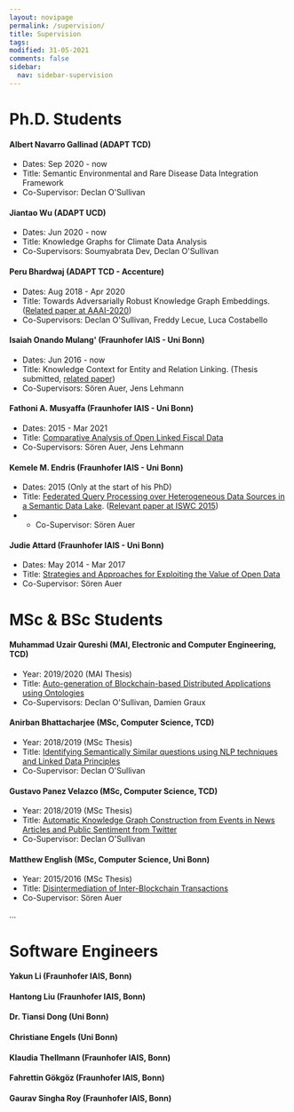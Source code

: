 ```yaml
---
layout: novipage
permalink: /supervision/
title: Supervision
tags: 
modified: 31-05-2021
comments: false
sidebar:
  nav: sidebar-supervision
---
```


# Ph.D. Students

#### Albert Navarro Gallinad (ADAPT TCD)
+ Dates: Sep 2020 - now
+ Title: Semantic Environmental and Rare Disease Data Integration Framework
+ Co-Supervisor: Declan O'Sullivan

#### Jiantao Wu (ADAPT UCD)
+ Dates: Jun 2020 - now
+ Title: Knowledge Graphs for Climate Data Analysis
+ Co-Supervisors: Soumyabrata Dev, Declan O'Sullivan

#### Peru Bhardwaj (ADAPT TCD - Accenture)
+ Dates: Aug 2018 - Apr 2020
+ Title: Towards Adversarially Robust Knowledge Graph Embeddings. ([Related paper at AAAI-2020](https://doi.org/10.1609/aaai.v34i10.7128))
+ Co-Supervisors: Declan O'Sullivan, Freddy Lecue, Luca Costabello

#### Isaiah Onando Mulang' (Fraunhofer IAIS - Uni Bonn) 
+ Dates: Jun 2016 - now
+ Title: Knowledge Context for Entity and Relation Linking. (Thesis submitted, [related paper](https://doi.org/10.1145/3132218.3132229))
+ Co-Supervisors: Sören Auer, Jens Lehmann

#### Fathoni A. Musyaffa (Fraunhofer IAIS - Uni Bonn) 
+ Dates: 2015 - Mar 2021
+ Title: [Comparative Analysis of Open Linked Fiscal Data](http://hdl.handle.net/20.500.11811/9114)
+ Co-Supervisors: Sören Auer, Jens Lehmann

#### Kemele M. Endris (Fraunhofer IAIS - Uni Bonn) 
+ Dates: 2015 (Only at the start of his PhD)
+ Title: [Federated Query Processing over Heterogeneous Data Sources in a Semantic Data Lake](http://hdl.handle.net/20.500.11811/8347). ([Relevant paper at ISWC 2015](http://iswc2015.semanticweb.org/sites/iswc2015.semanticweb.org/files/93660465.pdf))
+ + Co-Supervisor: Sören Auer

#### Judie Attard (Fraunhofer IAIS - Uni Bonn) 
+ Dates: May 2014 - Mar 2017
+ Title: [Strategies and Approaches for Exploiting the Value of Open Data](http://hdl.handle.net/20.500.11811/7184)
+ Co-Supervisor: Sören Auer


# MSc & BSc Students

#### Muhammad Uzair Qureshi (MAI, Electronic and Computer Engineering, TCD)
+ Year: 2019/2020 (MAI Thesis)
+ Title: [Auto-generation of Blockchain-based Distributed Applications using Ontologies](http://fabriziorlandi.net/pdf/2020/Uzair_2020_MAI_Dissertation.pdf)
+ Co-Supervisors: Declan O'Sullivan, Damien Graux

#### Anirban Bhattacharjee (MSc, Computer Science, TCD)
+ Year: 2018/2019 (MSc Thesis)
+ Title: [Identifying Semantically Similar questions using NLP techniques and Linked Data Principles](http://fabriziorlandi.net/pdf/2019/Anirban_2019_MSc_Dissertation.pdf)
+ Co-Supervisor: Declan O'Sullivan

#### Gustavo Panez Velazco (MSc, Computer Science, TCD)
+ Year: 2018/2019 (MSc Thesis)
+ Title: [Automatic Knowledge Graph Construction from Events in News Articles and Public Sentiment from Twitter](http://fabriziorlandi.net/pdf/2019/Gustavo_2019_MSc_Thesis.pdf)
+ Co-Supervisor: Declan O'Sullivan

#### Matthew English (MSc, Computer Science, Uni Bonn)
+ Year: 2015/2016 (MSc Thesis)
+ Title: [Disintermediation of Inter-Blockchain Transactions](https://arxiv.org/abs/1609.02598)
+ Co-Supervisor: Sören Auer

...


# Software Engineers

#### Yakun Li (Fraunhofer IAIS, Bonn)
#### Hantong Liu (Fraunhofer IAIS, Bonn)
#### Dr. Tiansi Dong (Uni Bonn)
#### Christiane Engels (Uni Bonn)
#### Klaudia Thellmann (Fraunhofer IAIS, Bonn)
#### Fahrettin Gökgöz (Fraunhofer IAIS, Bonn)
#### Gaurav Singha Roy (Fraunhofer IAIS, Bonn)



<!--
|                  |                                                                       |
|------------------|-----------------------------------------------------------------------|
| email            | <a href="mailto:orlandif[*AT*]tcd[*DOT*]ie">orlandif[*AT*]tcd[*DOT*]ie</a>|
| address          | The ADAPT Centre                                                      |
|                  | Room G31, O’Reilly Building, Dublin 2                                 |
|                  | Trinity College Dublin, Ireland                                       |
|                  | (see <a href="https://goo.gl/maps/1H5Vr5TEmA72">Google Maps</a>)	   |
| 		   |								 	   |
| affiliation      | <img src="{{ site.baseurl }}/images/adapt-logo.png" width="140">      |
-->

